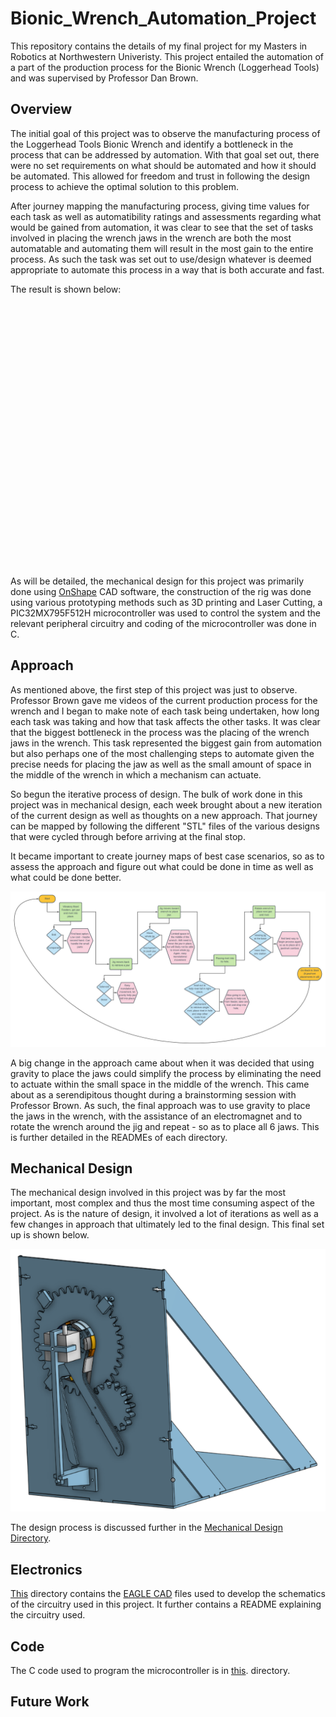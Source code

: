 # Bionic_Wrench_Automation_Project
This repository contains the details of my final project for my Masters in Robotics at Northwestern Univeristy. This project entailed the automation of a part of the production process for the Bionic Wrench (Loggerhead Tools) and was supervised by Professor Dan Brown.

## Overview
The initial goal of this project was to observe the manufacturing process of the Loggerhead Tools Bionic Wrench and identify a bottleneck in the process that can be addressed by automation. With that goal set out, there were no set requirements on what should be automated and how it should be automated. This allowed for freedom and trust in following the design process to achieve the optimal solution to this problem.

After journey mapping the manufacturing process, giving time values for each task as well as automatibility ratings and assessments regarding what would be gained from automation, it was clear to see that the set of tasks involved in placing the wrench jaws in the wrench are both the most automatable and automating them will result in the most gain to the entire process. As such the task was set out to use/design whatever is deemed appropriate to automate this process in a way that is both accurate and fast.

The result is shown below:
<br> <br> <div align="center"> <iframe width="630" height="385" src="" frameborder="0" allow="accelerometer; autoplay; encrypted-media; gyroscope; picture-in-picture" allowfullscreen></iframe> </div> <br>

As will be detailed, the mechanical design for this project was primarily done using <a href=https://www.onshape.com/ target="_blank">OnShape</a> CAD software, the construction of the rig was done using various prototyping methods such as 3D printing and Laser Cutting, a PIC32MX795F512H microcontroller was used to control the system and the relevant peripheral circuitry and coding of the microcontroller was done in C. 


## Approach
As mentioned above, the first step of this project was just to observe. Professor Brown gave me videos of the current production process for the wrench and I began to make note of each task being undertaken, how long each task was taking and how that task affects the other tasks. It was clear that the biggest bottleneck in the process was the placing of the wrench jaws in the wrench. This task represented the biggest gain from automation but also perhaps one of the most challenging steps to automate given the precise needs for placing the jaw as well as the small amount of space in the middle of the wrench in which a mechanism can actuate.

So begun the iterative process of design. The bulk of work done in this project was in mechanical design, each week brought about a new iteration of the current design as well as thoughts on a new approach. That journey can be mapped by following the different "STL" files of the various designs that were cycled through before arriving at the final stop. 

It became important to create journey maps of best case scenarios, so as to assess the approach and figure out what could be done in time as well as what could be done better.
<!-- ![Wrench_Journey_Map](media/Wrench_Journey_Map.pdf) -->
<p align="center"><img src="media/Wrench_Journey_Map.png" width="700" /></p>

A big change in the approach came about when it was decided that using gravity to place the jaws could simplify the process by eliminating the need to actuate within the small space in the middle of the wrench. This came about as a serendipitous thought during a brainstorming session with Professor Brown. 
As such, the final approach was to use gravity to place the jaws in the wrench, with the assistance of an electromagnet and to rotate the wrench around the jig and repeat - so as to place all 6 jaws. This is further detailed in the READMEs of each directory.

## Mechanical Design
The mechanical design involved in this project was by far the most important, most complex and thus the most time consuming aspect of the project. As is the nature of design, it involved a lot of iterations as well as a few changes in approach that ultimately led to the final design. This final set up is shown below.
<!-- <p align="center"> <script src="https://embed.github.com/view/3d/LeTo37/Bionic_Wrench_Automation_Project/master/Mechanical_Design/Current/3D_prints/Final.stl"></script> </p> -->
[![Final](media/Final.png)](Mechanical_Design/Current/3D_prints/Final.stl)

The design process is discussed further in the [Mechanical Design Directory](/Mechanical_Design).

## Electronics

[This](/Electronics) directory contains the [EAGLE CAD](https://www.autodesk.com/products/eagle/overview) files used to develop the schematics of the circuitry used in this project. It further contains a README explaining the circuitry used.

## Code

The C code used to program the microcontroller is in [this](/Code). directory.

## Future Work
